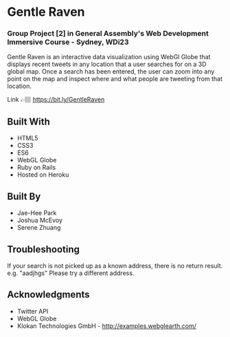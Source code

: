 # Gentle Raven
### Group Project [2] in General Assembly's Web Development Immersive Course - Sydney, WDi23
Gentle Raven is an interactive data visualization using WebGl Globe that displays recent tweets in any location that a user searches for on a 3D global map. Once a search has been entered, the user can zoom into any point on the map and inspect where and what people are tweeting from that location.

Link 👉🏽 https://bit.ly/GentleRaven

## Built With
* HTML5
* CSS3
* ES6
* WebGL Globe
* Ruby on Rails
* Hosted on Heroku

## Built By
* Jae-Hee Park
* Joshua McEvoy
* Serene Zhuang

## Troubleshooting
If your search is not picked up as a known address, there is no return result. e.g. "aadjhgs" Please try a different address.

## Acknowledgments
* Twitter API
* WebGL Globe
* Klokan Technologies GmbH - http://examples.webglearth.com/
